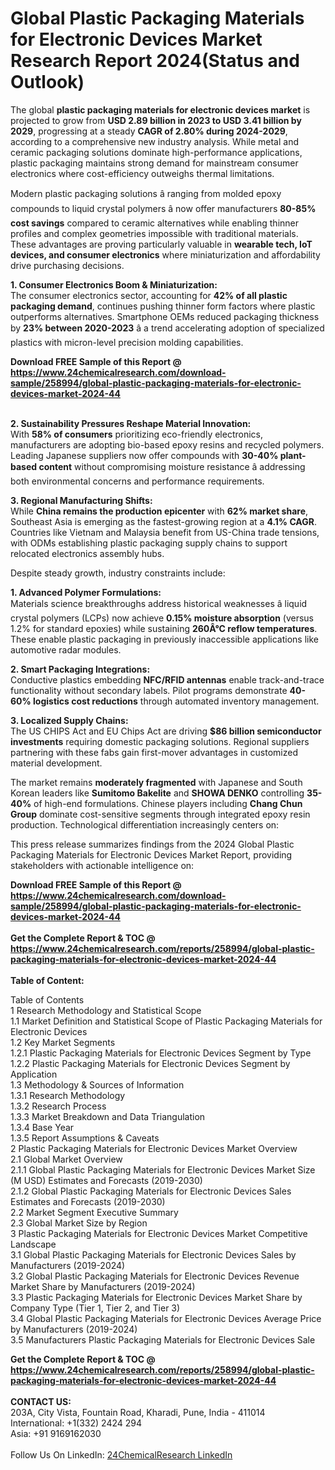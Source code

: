<h1>Global Plastic Packaging Materials for Electronic Devices Market Research Report 2024(Status and Outlook)</h1><p>The global <strong>plastic packaging materials for electronic devices market</strong> is projected to grow from <strong>USD 2.89 billion in 2023 to USD 3.41 billion by 2029</strong>, progressing at a steady <strong>CAGR of 2.80% during 2024-2029</strong>, according to a comprehensive new industry analysis. While metal and ceramic packaging solutions dominate high-performance applications, plastic packaging maintains strong demand for mainstream consumer electronics where cost-efficiency outweighs thermal limitations.</p><p>Modern plastic packaging solutions â ranging from molded epoxy compounds to liquid crystal polymers â now offer manufacturers <strong>80-85% cost savings</strong> compared to ceramic alternatives while enabling thinner profiles and complex geometries impossible with traditional materials. These advantages are proving particularly valuable in <strong>wearable tech, IoT devices, and consumer electronics</strong> where miniaturization and affordability drive purchasing decisions.</p><p><strong>1. Consumer Electronics Boom &amp; Miniaturization:</strong><br>
The consumer electronics sector, accounting for <strong>42% of all plastic packaging demand</strong>, continues pushing thinner form factors where plastic outperforms alternatives. Smartphone OEMs reduced packaging thickness by <strong>23% between 2020-2023</strong> â a trend accelerating adoption of specialized plastics with micron-level precision molding capabilities.</p><div><b>Download FREE Sample of this Report @ 
            <a href="https://www.24chemicalresearch.com/download-sample/258994/global-plastic-packaging-materials-for-electronic-devices-market-2024-44">
            https://www.24chemicalresearch.com/download-sample/258994/global-plastic-packaging-materials-for-electronic-devices-market-2024-44</a></b></div><br><p><strong>2. Sustainability Pressures Reshape Material Innovation:</strong><br>
With <strong>58% of consumers</strong> prioritizing eco-friendly electronics, manufacturers are adopting bio-based epoxy resins and recycled polymers. Leading Japanese suppliers now offer compounds with <strong>30-40% plant-based content</strong> without compromising moisture resistance â addressing both environmental concerns and performance requirements.</p><p><strong>3. Regional Manufacturing Shifts:</strong><br>
While <strong>China remains the production epicenter</strong> with <strong>62% market share</strong>, Southeast Asia is emerging as the fastest-growing region at a <strong>4.1% CAGR</strong>. Countries like Vietnam and Malaysia benefit from US-China trade tensions, with ODMs establishing plastic packaging supply chains to support relocated electronics assembly hubs.</p><p>Despite steady growth, industry constraints include:</p><p><strong>1. Advanced Polymer Formulations:</strong><br>
Materials science breakthroughs address historical weaknesses â liquid crystal polymers (LCPs) now achieve <strong>0.15% moisture absorption</strong> (versus 1.2% for standard epoxies) while sustaining <strong>260Â°C reflow temperatures</strong>. These enable plastic packaging in previously inaccessible applications like automotive radar modules.</p><p><strong>2. Smart Packaging Integrations:</strong><br>
Conductive plastics embedding <strong>NFC/RFID antennas</strong> enable track-and-trace functionality without secondary labels. Pilot programs demonstrate <strong>40-60% logistics cost reductions</strong> through automated inventory management.</p><p><strong>3. Localized Supply Chains:</strong><br>
The US CHIPS Act and EU Chips Act are driving <strong>$86 billion semiconductor investments</strong> requiring domestic packaging solutions. Regional suppliers partnering with these fabs gain first-mover advantages in customized material development.</p><p>The market remains <strong>moderately fragmented</strong> with Japanese and South Korean leaders like <strong>Sumitomo Bakelite</strong> and <strong>SHOWA DENKO</strong> controlling <strong>35-40%</strong> of high-end formulations. Chinese players including <strong>Chang Chun Group</strong> dominate cost-sensitive segments through integrated epoxy resin production. Technological differentiation increasingly centers on:</p><p>This press release summarizes findings from the 2024 Global Plastic Packaging Materials for Electronic Devices Market Report, providing stakeholders with actionable intelligence on:</p><div><b>Download FREE Sample of this Report @ 
            <a href="https://www.24chemicalresearch.com/download-sample/258994/global-plastic-packaging-materials-for-electronic-devices-market-2024-44">
            https://www.24chemicalresearch.com/download-sample/258994/global-plastic-packaging-materials-for-electronic-devices-market-2024-44</a></b></div><br><div><b>Get the Complete Report & TOC @ 
            <a href="https://www.24chemicalresearch.com/reports/258994/global-plastic-packaging-materials-for-electronic-devices-market-2024-44">
            https://www.24chemicalresearch.com/reports/258994/global-plastic-packaging-materials-for-electronic-devices-market-2024-44</a></b></div><br>
            <b>Table of Content:</b><p>Table of Contents<br />
1 Research Methodology and Statistical Scope<br />
1.1 Market Definition and Statistical Scope of Plastic Packaging Materials for Electronic Devices<br />
1.2 Key Market Segments<br />
1.2.1 Plastic Packaging Materials for Electronic Devices Segment by Type<br />
1.2.2 Plastic Packaging Materials for Electronic Devices Segment by Application<br />
1.3 Methodology & Sources of Information<br />
1.3.1 Research Methodology<br />
1.3.2 Research Process<br />
1.3.3 Market Breakdown and Data Triangulation<br />
1.3.4 Base Year<br />
1.3.5 Report Assumptions & Caveats<br />
2 Plastic Packaging Materials for Electronic Devices Market Overview<br />
2.1 Global Market Overview<br />
2.1.1 Global Plastic Packaging Materials for Electronic Devices Market Size (M USD) Estimates and Forecasts (2019-2030)<br />
2.1.2 Global Plastic Packaging Materials for Electronic Devices Sales Estimates and Forecasts (2019-2030)<br />
2.2 Market Segment Executive Summary<br />
2.3 Global Market Size by Region<br />
3 Plastic Packaging Materials for Electronic Devices Market Competitive Landscape<br />
3.1 Global Plastic Packaging Materials for Electronic Devices Sales by Manufacturers (2019-2024)<br />
3.2 Global Plastic Packaging Materials for Electronic Devices Revenue Market Share by Manufacturers (2019-2024)<br />
3.3 Plastic Packaging Materials for Electronic Devices Market Share by Company Type (Tier 1, Tier 2, and Tier 3)<br />
3.4 Global Plastic Packaging Materials for Electronic Devices Average Price by Manufacturers (2019-2024)<br />
3.5 Manufacturers Plastic Packaging Materials for Electronic Devices Sale</p><div><b>Get the Complete Report & TOC @ 
            <a href="https://www.24chemicalresearch.com/reports/258994/global-plastic-packaging-materials-for-electronic-devices-market-2024-44">
            https://www.24chemicalresearch.com/reports/258994/global-plastic-packaging-materials-for-electronic-devices-market-2024-44</a></b></div><br><b>CONTACT US:</b><br>
            203A, City Vista, Fountain Road, Kharadi, Pune, India - 411014<br>
            International: +1(332) 2424 294<br>
            Asia: +91 9169162030 <br><br>
            Follow Us On LinkedIn: <a href="https://www.linkedin.com/company/24chemicalresearch/">24ChemicalResearch LinkedIn</a>